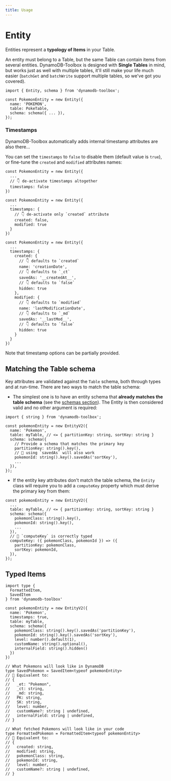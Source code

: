 ```yaml
---
title: Usage
---
```


# Entity

Entities represent a **typology of Items** in your Table.

An entity must belong to a Table, but the same Table can contain items from several entities. DynamoDB-Toolbox is designed with **Single Tables** in mind, but works just as well with multiple tables, it'll still make your life much easier (`batchGet` and `batchWrite` support multiple tables, so we've got you covered).

```tsx
import { Entity, schema } from 'dynamodb-toolbox';

const PokemonEntity = new Entity({
  name: 'POKEMON',
  table: PokeTable,
  schema: schema({ ... }),
});
```

### Timestamps

DynamoDB-Toolbox automatically adds internal timestamp attributes are also there...

You can set the `timestamps` to `false` to disable them (default value is `true`), or fine-tune the `created` and `modified` attributes names:

```tsx
const PokemonEntity = new Entity({
  ...
  // 👇 de-activate timestamps altogether
  timestamps: false
})

const PokemonEntity = new Entity({
  ...
  timestamps: {
    // 👇 de-activate only `created` attribute
    created: false,
    modified: true
  }
})

const PokemonEntity = new Entity({
  ...
  timestamps: {
    created: {
      // 👇 defaults to `created`
      name: 'creationDate',
      // 👇 defaults to `_ct`
      savedAs: '__createdAt__',
      // 👇 defaults to `false`
      hidden: true
    },
    modified: {
      // 👇 defaults to `modified`
      name: 'lastModificationDate',
      // 👇 defaults to `_md`
      savedAs: '__lastMod__',
      // 👇 defaults to `false`
      hidden: true
    }
  }
})
```

Note that timestamp options can be partially provided.

## Matching the Table schema

Key attributes are validated against the `Table` schema, both through types and at run-time. There are two ways to match the table schema:

- The simplest one is to have an entity schema that **already matches the table schema** (see the [schemas section](TODO)). The Entity is then considered valid and no other argument is required:

```tsx
import { string } from 'dynamodb-toolbox';

const pokemonEntity = new EntityV2({
  name: 'Pokemon',
  table: myTable, // <= { partitionKey: string, sortKey: string }
  schema: schema({
    // Provide a schema that matches the primary key
    partitionKey: string().key(),
    // 🙌 using `savedAs` will also work
    pokemonId: string().key().savedAs('sortKey'),
    ...
  }),
});
```

- If the entity key attributes don't match the table schema, the `Entity` class will require you to add a `computeKey` property which must derive the primary key from them:

```tsx
const pokemonEntity = new EntityV2({
  ...
  table: myTable, // <= { partitionKey: string, sortKey: string }
  schema: schema({
    pokemonClass: string().key(),
    pokemonId: string().key(),
    ...
  }),
  // 🙌 `computeKey` is correctly typed
  computeKey: ({ pokemonClass, pokemonId }) => ({
    partitionKey: pokemonClass,
    sortKey: pokemonId,
  }),
});
```

## Typed Items

```tsx
import type {
  FormattedItem,
  SavedItem
} from 'dynamodb-toolbox'

const pokemonEntity = new EntityV2({
  name: 'Pokemon',
  timestamps: true,
  table: myTable,
  schema: schema({
    pokemonClass: string().key().savedAs('partitionKey'),
    pokemonId: string().key().savedAs('sortKey'),
    level: number().default(1),
    customName: string().optional(),
    internalField: string().hidden()
  })
})

// What Pokemons will look like in DynamoDB
type SavedPokemon = SavedItem<typeof pokemonEntity>
// 🙌 Equivalent to:
// {
//   _et: "Pokemon",
//   _ct: string,
//   _md: string,
//   PK: string,
//   SK: string,
//   level: number,
//   customName?: string | undefined,
//   internalField: string | undefined,
// }

// What fetched Pokemons will look like in your code
type FormattedPokemon = FormattedItem<typeof pokemonEntity>
// 🙌 Equivalent to:
// {
//   created: string,
//   modified: string,
//   pokemonClass: string,
//   pokemonId: string,
//   level: number,
//   customName?: string | undefined,
// }
```
